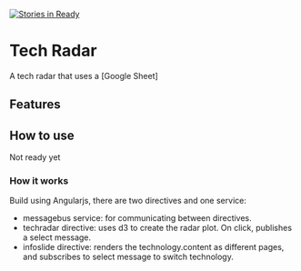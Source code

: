 [![Stories in Ready](https://badge.waffle.io/tnocs/techradar.png?label=ready&title=Ready)](https://waffle.io/tnocs/techradar)
# Tech Radar
A tech radar that uses a [Google Sheet]

## Features

## How to use 

Not ready yet

### How it works

Build using Angularjs, there are two directives and one service:

* messagebus service: for communicating between directives.
* techradar directive: uses d3 to create the radar plot. On click, publishes a select message.
* infoslide directive: renders the technology.content as different pages, and subscribes to select message to switch technology.

